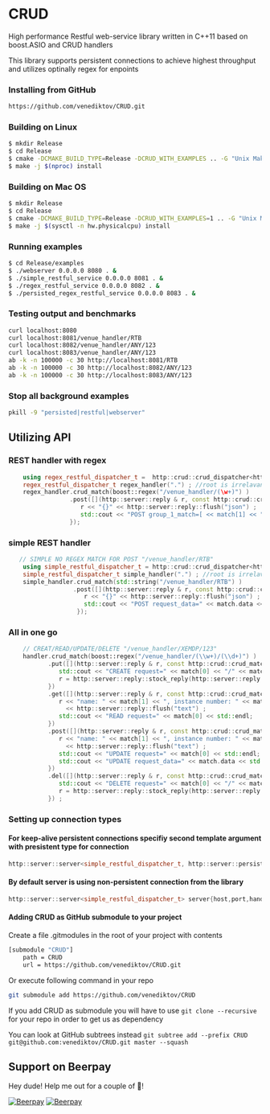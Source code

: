 # CRUD
High performance Restful web-service library written in C++11  based on boost.ASIO and CRUD handlers

This library supports persistent connections to achieve highest throughput and utilizes optinally regex for enpoints

### Installing from GitHub
```bash
https://github.com/venediktov/CRUD.git
```

### Building on Linux 
```bash
$ mkdir Release
$ cd Release
$ cmake -DCMAKE_BUILD_TYPE=Release -DCRUD_WITH_EXAMPLES .. -G "Unix Makefiles"
$ make -j $(nproc) install

```

### Building on  Mac OS 
```bash
$ mkdir Release
$ cd Release
$ cmake -DCMAKE_BUILD_TYPE=Release -DCRUD_WITH_EXAMPLES=1 .. -G "Unix Makefiles"
$ make -j $(sysctl -n hw.physicalcpu) install

```



### Running examples 
```bash
$ cd Release/examples
$ ./webserver 0.0.0.0 8080 . & 
$ ./simple_restful_service 0.0.0.0 8081 . & 
$ ./regex_restful_service 0.0.0.0 8082 . & 
$ ./persisted_regex_restful_service 0.0.0.0 8083 . &

```


### Testing output and benchmarks
```bash
curl localhost:8080
curl localhost:8081/venue_handler/RTB
curl localhost:8082/venue_handler/ANY/123
curl localhost:8083/venue_handler/ANY/123
ab -k -n 100000 -c 30 http://localhost:8081/RTB
ab -k -n 100000 -c 30 http://localhost:8082/ANY/123
ab -k -n 100000 -c 30 http://localhost:8083/ANY/123

```

### Stop all background examples
```bash
pkill -9 "persisted|restful|webserver"
```


## Utilizing API

### REST handler with regex

```C++
    using regex_restful_dispatcher_t =  http::crud::crud_dispatcher<http::server::request, http::server::reply>;
    regex_restful_dispatcher_t regex_handler(".") ; //root is irrelavant for REST only used for web-server
    regex_handler.crud_match(boost::regex("/venue_handler/(\w+)") )
                 .post([](http::server::reply & r, const http::crud::crud_match<boost::cmatch> & match) {
                    r << "{}" << http::server::reply::flush("json") ;
                    std::cout << "POST group_1_match=[ << match[1] << "], request_data=" << match.data << std::endl;
                 });
```

### simple REST handler

```C++
   // SIMPLE NO REGEX MATCH FOR POST "/venue_handler/RTB"
    using simple_restful_dispatcher_t = http::crud::crud_dispatcher<http::server::request, http::server::reply, std::string, std::string>;
    simple_restful_dispatcher_t simple_handler(".") ; //root is irrelavant for REST only used for web-server
    simple_handler.crud_match(std::string("/venue_handler/RTB") )
                  .post([](http::server::reply & r, const http::crud::crud_match<std::string> & match) {
                     r << "{}" << http::server::reply::flush("json") ;
                     std::cout << "POST request_data=" << match.data << std::endl;
                   });
```
### All in one go
```C++
    // CREAT/READ/UPDATE/DELETE "/venue_handler/XEMDP/123"
    handler.crud_match(boost::regex("/venue_handler/(\\w+)/(\\d+)") )
           .put([](http::server::reply & r, const http::crud::crud_match<boost::cmatch> & match)
              std::cout << "CREATE request=" << match[0] << "/" << match[1] << std::endl;
              r = http::server::reply::stock_reply(http::server::reply::no_content);
           })
           .get([](http::server::reply & r, const http::crud::crud_match<boost::cmatch> & match) {
              r << "name: " << match[1] << ", instance number: " << match[2]
                << http::server::reply::flush("text") ;
              std::cout << "READ request=" << match[0] << std::endl;
           })
           .post([](http::server::reply & r, const http::crud::crud_match<boost::cmatch>  & match) {
              r << "name: " << match[1] << ", instance number: " << match[2]
                << http::server::reply::flush("text") ;
              std::cout << "UPDATE request=" << match[0] << std::endl;
              std::cout << "UPDATE request_data=" << match.data << std::endl;
           })
           .del([](http::server::reply & r, const http::crud::crud_match<boost::cmatch> & match)
              std::cout << "DELETE request=" << match[0] << "/" << match[1] << std::endl;
              r = http::server::reply::stock_reply(http::server::reply::no_content);
           }) ;
```

### Setting up connection types

#### For keep-alive persistent connections specifiy second template argument with presistent type for connection
```C++
http::server::server<simple_restful_dispatcher_t, http::server::persistent_connection> server{host,port,handler};
```

#### By default server is using non-persistent connection from the library 
```C++
http::server::server<simple_restful_dispatcher_t> server{host,port,handler};
```

#### Adding CRUD as GitHub submodule to your project
Create a file .gitmodules in the root of your project with contents
```bash
[submodule "CRUD"]
	path = CRUD
	url = https://github.com/venediktov/CRUD.git
```

Or execute following command in your repo
```bash
git submodule add https://github.com/venediktov/CRUD
```

If you add CRUD as submodule you will have to use ```git clone --recursive``` for your repo in order to get us as dependency

You can look at GitHub subtrees instead ```git subtree add --prefix CRUD git@github.com:venediktov/CRUD.git master --squash```

## Support on Beerpay
Hey dude! Help me out for a couple of :beers:!

[![Beerpay](https://beerpay.io/venediktov/CRUD/badge.svg?style=beer-square)](https://beerpay.io/venediktov/CRUD)  [![Beerpay](https://beerpay.io/venediktov/CRUD/make-wish.svg?style=flat-square)](https://beerpay.io/venediktov/CRUD?focus=wish)
